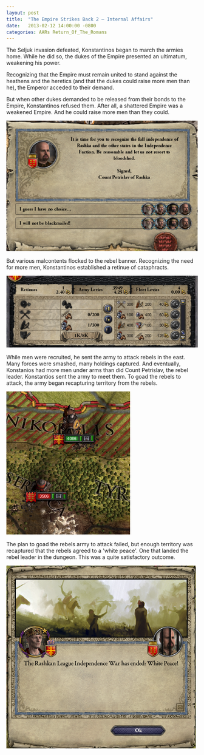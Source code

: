 ```yaml
---
layout: post
title:  "The Empire Strikes Back 2 – Internal Affairs"
date:   2013-02-12 14:00:00 -0800
categories: AARs Return_Of_The_Romans
---
```

The Seljuk invasion defeated, Konstantinos began to march the armies home. While he did so, the dukes of the Empire presented an ultimatum, weakening his power.

Recognizing that the Empire must remain united to stand against the heathens and the heretics (and that the dukes could raise more men than he), the Emperor acceded to their demand.

But when other dukes demanded to be released from their bonds to the Empire, Konstantinos refused them. After all, a shattered Empire was a weakened Empire. And he could raise more men than they could.

![](/assets/tesb_images/2-1.png)

But various malcontents flocked to the rebel banner. Recognizing the need for more men, Konstantinos established a retinue of cataphracts.

![](/assets/tesb_images/2-2.png)

While men were recruited, he sent the army to attack rebels in the east. Many forces were smashed, many holdings captured. And eventually, Konstanios had more men under arms than did Count Petrislav, the rebel leader. Konstantios sent the army to meet them. To goad the rebels to attack, the army began recapturing territory from the rebels.

![](/assets/tesb_images/2-3.png)

The plan to goad the rebels army to attack failed, but enough territory was recaptured that the rebels agreed to a 'white peace'. One that landed the rebel leader in the dungeon. This was a quite satisfactory outcome.

![](/assets/tesb_images/2-4.png)